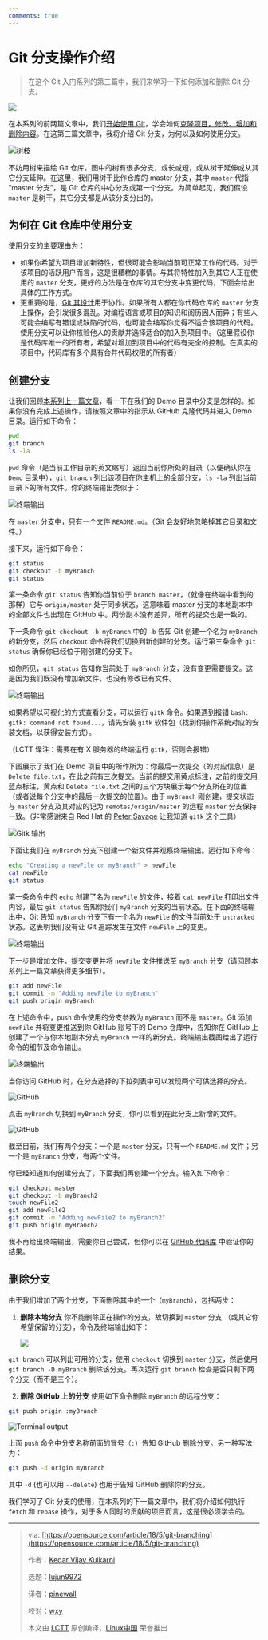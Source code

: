 ```yaml
---
comments: true
---
```


Git 分支操作介绍
======

> 在这个 Git 入门系列的第三篇中，我们来学习一下如何添加和删除 Git 分支。

![](https://cdn.jsdelivr.net/gh/SDNURoboticsAILab/ImageBed@master/img/resources/git/arrows_translation_lead.jpg)

在本系列的前两篇文章中，我们[开始使用 Git](https://linux.cn/article-9319-1.html)，学会如何[克隆项目，修改、增加和删除内容](https://linux.cn/article-9517-1.html)。在这第三篇文章中，我将介绍 Git 分支，为何以及如何使用分支。

![树枝](https://cdn.jsdelivr.net/gh/SDNURoboticsAILab/ImageBed@master/img/resources/git/tree-branches.jpg)

不妨用树来描绘 Git 仓库。图中的树有很多分支，或长或短，或从树干延伸或从其它分支延伸。在这里，我们用树干比作仓库的 master 分支，其中 `master` 代指 ”master 分支”，是 Git 仓库的中心分支或第一个分支。为简单起见，我们假设 `master` 是树干，其它分支都是从该分支分出的。

## 为何在 Git 仓库中使用分支

使用分支的主要理由为：

  * 如果你希望为项目增加新特性，但很可能会影响当前可正常工作的代码。对于该项目的活跃用户而言，这是很糟糕的事情。与其将特性加入到其它人正在使用的 `master` 分支，更好的方法是在仓库的其它分支中变更代码，下面会给出具体的工作方式。
  * 更重要的是，[Git 其设计](https://en.wikipedia.org/wiki/Git)用于协作。如果所有人都在你代码仓库的 `master` 分支上操作，会引发很多混乱。对编程语言或项目的知识和阅历因人而异；有些人可能会编写有错误或缺陷的代码，也可能会编写你觉得不适合该项目的代码。使用分支可以让你核验他人的贡献并选择适合的加入到项目中。（这里假设你是代码库唯一的所有者，希望对增加到项目中的代码有完全的控制。在真实的项目中，代码库有多个具有合并代码权限的所有者）

## 创建分支

让我们回顾[本系列上一篇文章](https://linux.cn/article-9517-1.html)，看一下在我们的 Demo 目录中分支是怎样的。如果你没有完成上述操作，请按照文章中的指示从 GitHub 克隆代码并进入 Demo 目录。运行如下命令：

```Bash
pwd
git branch
ls -la
```

`pwd` 命令（是当前工作目录的英文缩写）返回当前你所处的目录（以便确认你在 `Demo` 目录中），`git branch` 列出该项目在你主机上的全部分支，`ls -la` 列出当前目录下的所有文件。你的终端输出类似于：

![终端输出](https://cdn.jsdelivr.net/gh/SDNURoboticsAILab/ImageBed@master/img/resources/git/gitbranching_terminal1.png)

在 `master` 分支中，只有一个文件 `README.md`。（Git 会友好地忽略掉其它目录和文件。）

接下来，运行如下命令：

```Bash
git status
git checkout -b myBranch
git status
```

第一条命令 `git status` 告知你当前位于 `branch master`，（就像在终端中看到的那样）它与 `origin/master` 处于同步状态，这意味着 master 分支的本地副本中的全部文件也出现在 GitHub 中。两份副本没有差异，所有的提交也是一致的。

下一条命令 `git checkout -b myBranch` 中的 `-b` 告知 Git 创建一个名为 `myBranch` 的新分支，然后 `checkout` 命令将我们切换到新创建的分支。运行第三条命令 `git status` 确保你已经位于刚创建的分支下。

如你所见，`git status` 告知你当前处于 `myBranch` 分支，没有变更需要提交。这是因为我们既没有增加新文件，也没有修改已有文件。

![终端输出](https://cdn.jsdelivr.net/gh/SDNURoboticsAILab/ImageBed@master/img/resources/git/gitbranching_terminal2.png)

如果希望以可视化的方式查看分支，可以运行 `gitk` 命令。如果遇到报错 `bash: gitk: command not found...`，请先安装 `gitk` 软件包（找到你操作系统对应的安装文档，以获得安装方式）。

（LCTT 译注：需要在有 X 服务器的终端运行 `gitk`，否则会报错）

下图展示了我们在 Demo 项目中的所作所为：你最后一次提交（的对应信息）是 `Delete file.txt`，在此之前有三次提交。当前的提交用黄点标注，之前的提交用蓝点标注，黄点和 `Delete file.txt` 之间的三个方块展示每个分支所在的位置（或者说每个分支中的最后一次提交的位置）。由于 `myBranch` 刚创建，提交状态与 `master` 分支及其对应的记为 `remotes/origin/master` 的远程 `master` 分支保持一致。（非常感谢来自 Red Hat 的 [Peter Savage](https://opensource.com/users/psav) 让我知道 `gitk` 这个工具）

![Gitk 输出](https://cdn.jsdelivr.net/gh/SDNURoboticsAILab/ImageBed@master/img/resources/git/gitbranching_commit3.png)

下面让我们在 `myBranch` 分支下创建一个新文件并观察终端输出。运行如下命令：

```Bash
echo "Creating a newFile on myBranch" > newFile
cat newFile
git status
```

第一条命令中的 `echo` 创建了名为 `newFile` 的文件，接着 `cat newFile` 打印出文件内容，最后 `git status` 告知你我们 `myBranch` 分支的当前状态。在下面的终端输出中，Git 告知 `myBranch` 分支下有一个名为 `newFile` 的文件当前处于 `untracked` 状态。这表明我们没有让 Git 追踪发生在文件 `newFile` 上的变更。

![终端输出](https://cdn.jsdelivr.net/gh/SDNURoboticsAILab/ImageBed@master/img/resources/git/gitbranching_terminal4.png)

下一步是增加文件，提交变更并将 `newFile` 文件推送至 `myBranch` 分支（请回顾本系列上一篇文章获得更多细节）。

```Bash
git add newFile
git commit -m "Adding newFile to myBranch"
git push origin myBranch
```

在上述命令中，`push` 命令使用的分支参数为 `myBranch` 而不是 `master`。Git 添加 `newFile` 并将变更推送到你 GitHub 账号下的 Demo 仓库中，告知你在 GitHub 上创建了一个与你本地副本分支 `myBranch` 一样的新分支。终端输出截图给出了运行命令的细节及命令输出。

![终端输出](https://cdn.jsdelivr.net/gh/SDNURoboticsAILab/ImageBed@master/img/resources/git/gitbranching_terminal5.png)

当你访问 GitHub 时，在分支选择的下拉列表中可以发现两个可供选择的分支。

![GitHub](https://cdn.jsdelivr.net/gh/SDNURoboticsAILab/ImageBed@master/img/resources/git/gitbranching_github6.png)

点击 `myBranch` 切换到 `myBranch` 分支，你可以看到在此分支上新增的文件。

![GitHub](https://cdn.jsdelivr.net/gh/SDNURoboticsAILab/ImageBed@master/img/resources/git/gitbranching_github7.png)

截至目前，我们有两个分支：一个是 `master` 分支，只有一个 `README.md` 文件；另一个是 `myBranch` 分支，有两个文件。

你已经知道如何创建分支了，下面我们再创建一个分支。输入如下命令：

```Bash
git checkout master
git checkout -b myBranch2
touch newFile2
git add newFile2
git commit -m "Adding newFile2 to myBranch2"
git push origin myBranch2
```

我不再给出终端输出，需要你自己尝试，但你可以在 [GitHub 代码库](https://github.com/kedark3/Demo/tree/myBranch2) 中验证你的结果。

## 删除分支

由于我们增加了两个分支，下面删除其中的一个（`myBranch`），包括两步：

1. **删除本地分支** 你不能删除正在操作的分支，故切换到 `master` 分支 （或其它你希望保留的分支），命令及终端输出如下：

	![](https://cdn.jsdelivr.net/gh/SDNURoboticsAILab/ImageBed@master/img/resources/git/kulkarni_fig_new.png)

`git branch` 可以列出可用的分支，使用 `checkout` 切换到 `master` 分支，然后使用 `git branch -D myBranch` 删除该分支。再次运行 `git branch` 检查是否只剩下两个分支（而不是三个）。

2. **删除 GitHub 上的分支** 使用如下命令删除 `myBranch` 的远程分支：

```Bash
git push origin :myBranch
```

![Terminal output](https://cdn.jsdelivr.net/gh/SDNURoboticsAILab/ImageBed@master/img/resources/git/gitbranching_terminal9.png)

上面 `push` 命令中分支名称前面的冒号（`:`）告知 GitHub 删除分支。另一种写法为：

```Bash
git push -d origin myBranch
```

其中 `-d` (也可以用 `--delete`) 也用于告知 GitHub 删除你的分支。

我们学习了 Git 分支的使用，在本系列的下一篇文章中，我们将介绍如何执行 `fetch` 和 `rebase` 操作，对于多人同时的贡献的项目而言，这是很必须学会的。

--------------------------------------------------------------------------------

>via: [https://opensource.com/article/18/5/git-branching](https://opensource.com/article/18/5/git-branching)
>
>作者：[Kedar Vijay Kulkarni](https://opensource.com/users/kkulkarn)
>
>选题：[lujun9972](https://github.com/lujun9972)
>
>译者：[pinewall](https://github.com/pinewall)
>
>校对：[wxy](https://github.com/wxy)
>
>本文由 [LCTT](https://github.com/LCTT/TranslateProject) 原创编译，[Linux中国](https://linux.cn/) 荣誉推出